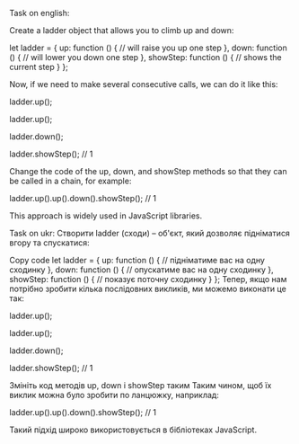 Task on english:

Create a ladder object that allows you to climb up and down:

let ladder = {
up: function () { // will raise you up one step
},
down: function () { // will lower you down one step
},
showStep: function () { // shows the current step
}
};

Now, if we need to make several consecutive calls, we can do it like this:

ladder.up();

ladder.up();

ladder.down();

ladder.showStep(); // 1

Change the code of the up, down, and showStep methods so that they can be called in a chain, for example:

ladder.up().up().down().showStep(); // 1

This approach is widely used in JavaScript libraries. 

Task on ukr:
Створити ladder (сходи) – об'єкт, який дозволяє підніматися вгору та спускатися:

Copy code
let ladder = {
  up: function () { // підніматиме вас на одну сходинку
  },
  down: function () { // опускатиме вас на одну сходинку
  },
  showStep: function () { // показує поточну сходинку
  }
};
Тепер, якщо нам потрібно зробити кілька послідовних викликів, ми можемо виконати це так:

ladder.up();

ladder.up();

ladder.down();

ladder.showStep(); // 1

Змініть код методів up, down і showStep таким Таким чином, щоб їх виклик можна було зробити по ланцюжку, наприклад:

ladder.up().up().down().showStep(); // 1

Такий підхід широко використовується в бібліотеках JavaScript.